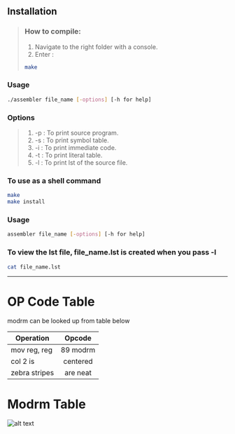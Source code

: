 ## Installation
> ### How to compile:
> 1. Navigate to the right folder with a console.
> 2. Enter :
>```bash
>make 
>```

### Usage
```bash
./assembler file_name [-options] [-h for help]
```

### Options 

> 1. -p : To print source program.
> 2. -s : To print symbol table.
> 3. -i : To print immediate code.
> 4. -t : To print literal table.
> 5. -l : To print lst of the source file.

### To use as a shell command

```bash
make
make install
```
### Usage
```bash
assembler file_name [-options] [-h for help]
```
### To view the lst file, file_name.lst is created when you pass -l
```bash
cat file_name.lst
```

---

# OP Code Table

modrm can be looked up from table below

| Operation        | Opcode           |
| ------------- |:-------------:|
| mov reg, reg     | 89 modrm | 
| col 2 is      | centered      |
| zebra stripes | are neat      |


# Modrm Table

![alt text](https://gitlab.com/vikasadiwal/assembler/blob/develop/src/images/mod.png "Mod RM")